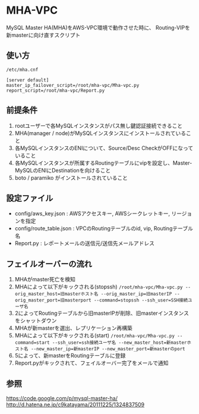 MHA-VPC
=========================
MySQL Master HA(MHA)をAWS-VPC環境で動作させた時に、
Routing-VIPを新masterに向け直すスクリプト

使い方
------
    /etc/mha.cnf

    [server default]
    master_ip_failover_script=/root/mha-vpc/Mha-vpc.py
    report_script=/root/mha-vpc/Report.py

前提条件
------
1. rootユーザーで各MySQLインスタンスがパス無し鍵認証接続できること
2. MHA(manager / node)がMySQLインスタンスにインストールされていること
3. 各MySQLインスタンスのENIについて、Source/Desc CheckがOFFになっていること
4. 各MySQLインスタンスが所属するRoutingテーブルにvipを設定し、Master-MySQLのENIにDestinationを向けること
5. boto / paramiko がインストールされていること

設定ファイル
------
- config/aws_key.json : AWSアクセスキー, AWSシークレットキー, リージョンを指定
- config/route_table.json : VPCのRoutingテーブルのid, vip, Routingテーブル名
- Report.py : レポートメールの送信元/送信先メールアドレス


フェイルオーバーの流れ
------
1. MHAがmaster死亡を検知
2. MHAによって以下がキックされる(stopssh)
`/root/mha-vpc/Mha-vpc.py --orig_master_host=旧masterホスト名 --orig_master_ip=旧masterIP --orig_master_port=旧masterport --command=stopssh --ssh_user=SSH接続ユーザ名`
3. 2によってRoutingテーブルから旧masterIPが削除、旧masterインスタンスをシャットダウン
4. MHAが新masterを選出、レプリケーション再構築
5. MHAによって以下がキックされる(start)
`/root/mha-vpc/Mha-vpc.py --command=start --ssh_user=ssh接続ユーザ名 --new_master_host=新masterホスト名 --new_master_ip=新masterIP --new_master_port=新masterのport `
6. 5によって、新masterをRoutingテーブルに登録
7. Report.pyがキックされて、フェイルオーバー完了をメールで通知

参照
------
<https://code.google.com/p/mysql-master-ha/>
<http://d.hatena.ne.jp/c9katayama/20111225/1324837509>
